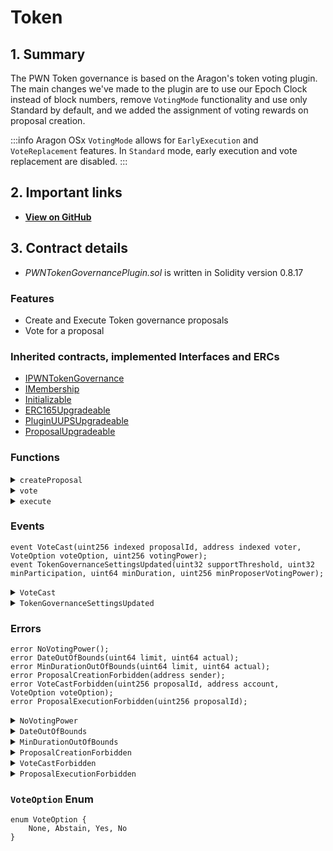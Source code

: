 # Token

## 1. Summary

The PWN Token governance is based on the Aragon's token voting plugin. The main changes we've made to the plugin are to use our Epoch Clock instead of block numbers, remove `VotingMode` functionality and use only Standard by default, and we added the assignment of voting rewards on proposal creation.

:::info
Aragon OSx `VotingMode` allows for `EarlyExecution` and `VoteReplacement` features. In `Standard` mode, early execution and vote replacement are disabled.
:::

## 2. Important links

* [**View on GitHub**](https://github.com/aragon/osx/blob/e90ea8f5cd6b98cbba16db07ab7bc0cdbf517f3e/packages/contracts/src/plugins/governance/majority-voting/token/TokenVoting.sol)

## 3. Contract details

* _PWNTokenGovernancePlugin.sol_ is written in Solidity version 0.8.17

### Features

* Create and Execute Token governance proposals
* Vote for a proposal

### Inherited contracts, implemented Interfaces and ERCs

* [IPWNTokenGovernance](https://github.com/PWNDAO/pwn_dao/blob/main/src/governance/token/IPWNTokenGovernance.sol)
* [IMembership](https://github.com/aragon/osx-commons/blob/main/contracts/src/plugin/extensions/membership/IMembership.sol)
* [Initializable](https://github.com/OpenZeppelin/openzeppelin-contracts-upgradeable/blob/master/contracts/proxy/utils/Initializable.sol)
* [ERC165Upgradeable](https://github.com/OpenZeppelin/openzeppelin-contracts-upgradeable/blob/master/contracts/utils/introspection/ERC165Upgradeable.sol)
* [PluginUUPSUpgradeable](https://github.com/aragon/osx-commons/blob/main/contracts/src/plugin/PluginUUPSUpgradeable.sol)
* [ProposalUpgradeable](https://github.com/aragon/osx-commons/blob/main/contracts/src/plugin/extensions/proposal/ProposalUpgradeable.sol)

### Functions

<details>

<summary><code>createProposal</code></summary>

#### Overview

Function to create a new token voting proposal.

This function takes five arguments:

* `bytes calldata`**`_metadata`** - Metadata of the proposal
* `IDAO.Action[] calldata`**`_actions`** - Actions to be executed after the proposal passes. (Learn more about [IDAO.Action](https://github.com/aragon/osx-commons/blob/9c6472ef9385cc6b72f1e046f43f023d356478c8/contracts/src/dao/IDAO.sol#L14) struct)
* `uint256`**`_allowFailureMap`** - Allows proposal to succeed even if an action reverts. Uses bitmap representation. If the bit at index `x` is 1, the tx succeeds even if the action at `x` failed. Passing 0 will be treated as atomic execution.
* `uint64`**`_startDate`** - The start date of the proposal vote. If 0, the current timestamp is used and the vote starts immediately.
* `uint64`**`_endDate`** - The end date of the proposal vote. If 0, `_startDate + minDuration` is used.
* `VoteOption`**`_voteOption`** - Chosen vote option ([VoteOption Enum](token.md#voteoption-enum)) to be casted on proposal creation.

#### Implementation

```solidity
function createProposal(
    bytes calldata _metadata,
    IDAO.Action[] calldata _actions,
    uint256 _allowFailureMap,
    uint64 _startDate,
    uint64 _endDate,
    VoteOption _voteOption
) external returns (uint256 proposalId) {
    // check that `_msgSender` has enough voting power
    {
        uint256 minProposerVotingPower_ = minProposerVotingPower();

        if (minProposerVotingPower_ != 0) {
            if (votingToken.getVotes(_msgSender()) < minProposerVotingPower_) {
                revert ProposalCreationForbidden(_msgSender());
            }
        }
    }

    uint256 snapshotEpoch = epochClock.currentEpoch();
    uint256 totalVotingPower_ = totalVotingPower(snapshotEpoch);

    if (totalVotingPower_ == 0) {
        revert NoVotingPower();
    }

    (_startDate, _endDate) = _validateProposalDates(_startDate, _endDate);

    proposalId = _createProposal({
        _creator: _msgSender(),
        _metadata: _metadata,
        _startDate: _startDate,
        _endDate: _endDate,
        _actions: _actions,
        _allowFailureMap: _allowFailureMap
    });

    // store proposal related information
    Proposal storage proposal_ = proposals[proposalId];

    proposal_.parameters.startDate = _startDate;
    proposal_.parameters.endDate = _endDate;
    proposal_.parameters.snapshotEpoch = snapshotEpoch.toUint64();
    proposal_.parameters.supportThreshold = supportThreshold();
    proposal_.parameters.minVotingPower = _applyRatioCeiled(totalVotingPower_, minParticipation());

    // reduce costs
    if (_allowFailureMap != 0) {
        proposal_.allowFailureMap = _allowFailureMap;
    }

    for (uint256 i; i < _actions.length;) {
        proposal_.actions.push(_actions[i]);
        unchecked {
            ++i;
        }
    }

    // assign voting reward
    rewardToken.assignProposalReward(proposalId);

    if (_voteOption != VoteOption.None) {
        vote(proposalId, _voteOption);
    }
}
```

</details>

<details>

<summary><code>vote</code></summary>

#### Overview

Function to vote the choosen option. Optionally, this function can also execute the proposal.

This function takes two arguments:

* `uint256`**`proposalId`**
* `VoteOption`**`voteOption`** - [VoteOption Enum](token.md#voteoption-enum)

#### Implementation

```solidity
function vote(uint256 _proposalId, VoteOption _voteOption) public {
    address _voter = _msgSender();

    (bool canVote_, uint256 votingPower) = _canVote(_proposalId, _voter, _voteOption);
    if (!canVote_) {
        revert VoteCastForbidden({ proposalId: _proposalId, account: _voter, voteOption: _voteOption });
    }
    _vote(_proposalId, _voteOption, _voter, votingPower);
}
```

</details>

<details>

<summary><code>execute</code></summary>

#### Overview

Function to execute the given proposal.

This function takes one argument:

* `uint256`**`proposalId`**

#### Implementation

```solidity
function execute(uint256 _proposalId) public {
    if (!_canExecute(_proposalId)) {
        revert ProposalExecutionForbidden(_proposalId);
    }
    _execute(_proposalId);
}
```

</details>

### Events

```solidity
event VoteCast(uint256 indexed proposalId, address indexed voter, VoteOption voteOption, uint256 votingPower);
event TokenGovernanceSettingsUpdated(uint32 supportThreshold, uint32 minParticipation, uint64 minDuration, uint256 minProposerVotingPower);
```

<details>

<summary><code>VoteCast</code></summary>

VoteCast event is emitted when a vote is cast by a voter.

This event has four parameters:

* `uint256 indexed`**`proposalId`**
* `address indexed`**`voter`**
* `VoteOption`**`voteOption`** - [VoteOption Enum](token.md#voteoption-enum)
* `uint256`**`votingPower`** - Voting power behind the vote

</details>

<details>

<summary><code>TokenGovernanceSettingsUpdated</code></summary>

TokenGovernanceSettingsUpdated event is emitted when the token governance settings are updated.

This event has four parameters:

* `uint32`**`supportThreshold`**
* `uint32`**`minParticipation`**
* `uint64`**`minDuration`** - Minimum duration of the proposal vote in seconds
* `uint256`**`minProposerVotingPower`** - Minimum voting power required to create a proposal

</details>

### Errors

```solidity
error NoVotingPower();
error DateOutOfBounds(uint64 limit, uint64 actual);
error MinDurationOutOfBounds(uint64 limit, uint64 actual);
error ProposalCreationForbidden(address sender);
error VoteCastForbidden(uint256 proposalId, address account, VoteOption voteOption);
error ProposalExecutionForbidden(uint256 proposalId);
```

<details>

<summary><code>NoVotingPower</code></summary>

NoVotingPower error is thrown if the voting power is zero.

</details>

<details>

<summary><code>DateOutOfBounds</code></summary>

DateOutOfBounds error is thrown when a date is out of bounds.

This error has two parameters:

* `uint64`**`limit`**
* `uint64`**`actual`**

</details>

<details>

<summary><code>MinDurationOutOfBounds</code></summary>

MinDurationOutOfBounds error is thrown when the minimum duration value is out of bounds (less than 1 hour or greater than 1 year).

This error has two parameters:

* `uint64`**`limit`**
* `uint64`**`actual`**

</details>

<details>

<summary><code>ProposalCreationForbidden</code></summary>

ProposalCreationForbidden error is thrown when a sender is not allowed to create a proposal.

This error has one parameter:

* `address`**`sender`**

</details>

<details>

<summary><code>VoteCastForbidden</code></summary>

VoteCastForbidden error is thrown when an account is not allowed to cast a vote. This happens when the vote:

* has not started
* has ended
* was executed
* the account doesn't have voting powers

This error has three parameters:

* `uint256`**`proposalId`**
* `address`**`account`**
* `VoteOption`**`voteOption`** - [VoteOption Enum](token.md#voteoption-enum)

</details>

<details>

<summary><code>ProposalExecutionForbidden</code></summary>

ProposalExecutionForbidden error is thrown when a proposal execution is forbidden.

This error has one parameter:

* `uint256`**`proposalId`**

</details>

### `VoteOption` Enum

```solidity
enum VoteOption {
    None, Abstain, Yes, No
}
```
